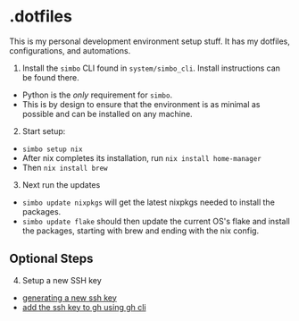 # .dotfiles

This is my personal development environment setup stuff. It has my dotfiles, configurations, and automations.

1. Install the `simbo` CLI found in `system/simbo_cli`. Install instructions can be found there.
  - Python is the _only_ requirement for `simbo`.
  - This is by design to ensure that the environment is as minimal as possible and can be installed on any machine.
2. Start setup:
  - `simbo setup nix`
  - After nix completes its installation, run `nix install home-manager`
  - Then `nix install brew`
3. Next run the updates
  - `simbo update nixpkgs` will get the latest nixpkgs needed to install the packages.
  - `simbo update flake` should then update the current OS's flake and install the packages, starting with brew and ending with the nix config.

## Optional Steps

4. Setup a new SSH key
  - [generating a new ssh key](https://docs.github.com/en/authentication/connecting-to-github-with-ssh/generating-a-new-ssh-key-and-adding-it-to-the-ssh-agent)
  - [add the ssh key to gh using gh cli](https://docs.github.com/en/authentication/connecting-to-github-with-ssh/adding-a-new-ssh-key-to-your-github-account?platform=linux&tool=cli)
